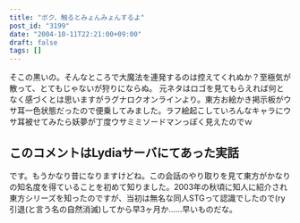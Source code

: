 ```yaml
---
title: "ボク、触るとみょんみょんするよ"
post_id: "3199"
date: "2004-10-11T22:21:00+09:00"
draft: false
tags: []
---
```



そこの黒いの。そんなところで大魔法を連発するのは控えてくれぬか？至極気が散って、とてもじゃないが狩りにならぬ。 元ネタはロゴを見てもらえれば何となく感づくとは思いますがラグナロクオンラインより。東方お絵かき掲示板がウサ耳一色状態だったので便乗してみました。ラフ絵起こしていろんなキャラにウサ耳被せてみたら妖夢が丁度ウサミミソードマンっぽく見えたのでｗ
## このコメントはLydiaサーバにてあった実話
です。もうかなり昔になりますけどね。この会話のやり取りを見て東方がかなりの知名度を得ていることを初めて知りました。2003年の秋頃に知人に紹介され東方シリーズを知ったのですが、当初は無名な同人STGって認識でしたので(ry 引退(と言う名の自然消滅)してから早3ヶ月か……早いものだな。
